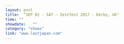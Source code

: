 ```yaml
---
layout: post
title:  “SEP 02 - SAT — Zestfest 2017 - Derby, UK"
time: ""
showdate:   ""
category: "shows"
link: "www.lastjapan.com"
---
```

